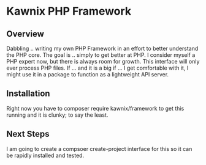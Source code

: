 # Kawnix PHP Framework
## Overview
Dabbling .. writing my own PHP Framework in an effort to better understand the PHP core. The goal is .. simply to get better at PHP. I consider myself a PHP expert now, but there is always room for growth. This interface will only ever process PHP files. If ... and it is a big if ... I get comfortable with it, I might use it in a package to function as a lightweight API server.

## Installation
Right now you have to composer require kawnix/framework to get this running and it is clunky; to say the least.

## Next Steps
I am going to create a compsoer create-project interface for this so it can be rapidly installed and tested.
